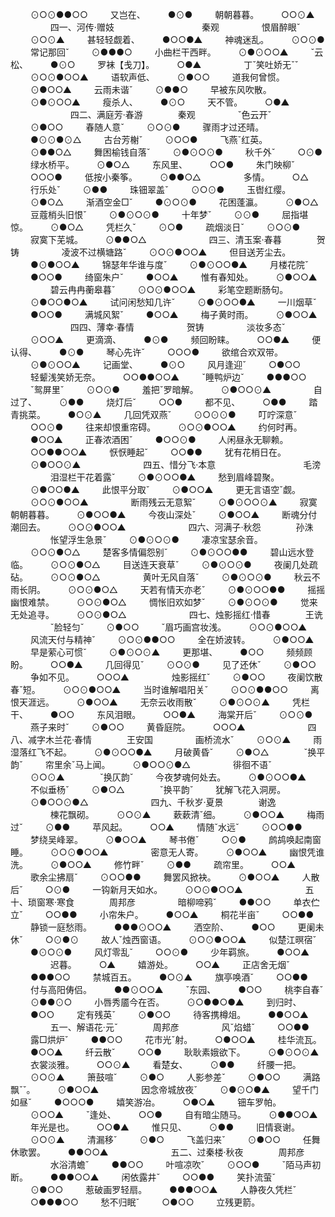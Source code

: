 <!-- { "loadSidebar": true } -->
　　 ⊙○⊙●●○○
　　 又岂在、
　　 ●⊙●
　　 朝朝暮暮。
　　 ○○⊙▲
　　
　　 四一、河传·赠妓　　　　　　　　　　秦观
　　
　　 恨眉醉眼ˇ
　　 ⊙○⊙▲
　　 甚轻轻觑着、
　　 ●○○●▲
　　 神魂迷乱。
　　 ⊙○⊙●
　　 常记那回ˇ
　　 ⊙●●●○
　　 小曲栏干西畔。
　　 ⊙●⊙○○▲
　　 ˇ云松、
　　 ●⊙○
　　 罗袜【戋刀】。
　　 ○●▲
　　
　　 丁ˇ笑吐娇无ˇˇ
　　 ⊙○⊙●○○▲
　　 语软声低、
　　 ⊙●○○
　　 道我何曾惯。
　　 ⊙●○○▲
　　 云雨未谐ˇ
　　 ⊙●●○
　　 早被东风吹散。
　　 ⊙●⊙○○▲
　　 瘦杀人、
　　 ●⊙○
　　 天不管。
　　 ○●▲
　　
　　
　　 四二、满庭芳·春游　　　　秦观
　　
　　 ˇ色云开ˇ
　　 ⊙●○○
　　 春随人意ˇ
　　 ⊙○⊙●
　　 骤雨才过还晴。
　　 ●⊙⊙●⊙△
　　 古台芳榭ˇ
　　 ⊙○○●
　　 飞燕ˇ红英。
　　 ⊙●●○△
　　 舞困榆钱自落ˇ
　　 ⊙●⊙○⊙●
　　 秋千外ˇ
　　 ○⊙●
　　 绿水桥平。
　　 ⊙●○△
　　 东风里、
　　 ○○●
　　 朱门映柳ˇ
　　 ○○○●
　　 低按小秦筝。
　　 ⊙●●○△
　　
　　 多情。
　　 ○△
　　 行乐处ˇ
　　 ⊙●●
　　 珠钿翠盖ˇ
　　 ⊙○⊙●
　　 玉辔红缨。
　　 ⊙●○△
　　 渐酒空金□ˇ
　　 ●⊙○⊙●
　　 花困蓬瀛。
　　 ⊙●○△
　　 豆蔻梢头旧恨ˇ
　　 ⊙●⊙○⊙●
　　 十年梦ˇ
　　 ⊙⊙●
　　 屈指堪惊。
　　 ⊙●○△
　　 凭栏久ˇ
　　 ⊙○●
　　 疏烟淡日ˇ
　　 ⊙○⊙●
　　 寂寞下芜城。
　　 ⊙●●○△
　　
　　
　　 四三、清玉案·春暮　　　　贺铸
　　
　　 凌波不过横塘路ˇ
　　 ⊙○⊙●○○▲
　　 但目送芳尘去。
　　 ●⊙●○○▲
　　 锦瑟年华谁与度ˇ
　　 ⊙●⊙○○●▲
　　 月楼花院ˇ
　　 ●○○●
　　 绮窗朱户ˇ
　　 ●○○▲
　　 惟有春知处。
　　 ⊙●○○▲
　　
　　 碧云冉冉蘅皋暮ˇ
　　 ⊙○⊙●○○▲
　　 彩笔空题断肠句。
　　 ⊙●○○●○▲
　　 试问闲愁知几许ˇ
　　 ⊙●⊙○○●▲
　　 一川烟草ˇ
　　 ●○○●
　　 满城风絮ˇ
　　 ●○○▲
　　 梅子黄时雨。
　　 ⊙●○○▲
　　
　　
　　 四四、薄幸·春情　　　　　　贺铸
　　
　　 淡妆多态ˇ
　　 ⊙○○▲
　　 更滴滴、
　　 ●⊙●
　　 频回盼睐。
　　 ○○●▲
　　 便认得、
　　 ●⊙●
　　 琴心先许ˇ
　　 ○○○●
　　 欲绾合欢双带。
　　 ⊙●⊙○○▲
　　 记画堂、
　　 ●⊙○
　　 风月逢迎ˇ
　　 ○●○○
　　 轻颦浅笑娇无奈。
　　 ○○●●○○▲
　　 ˇ睡鸭炉边ˇ
　　 ●●●○○
　　 ˇ鸳屏里ˇ
　　 ⊙○⊙●
　　 羞把ˇ罗暗解。
　　 ⊙●○○⊙▲
　　
　　 自过了、
　　 ⊙●●
　　 烧灯后ˇ
　　 ○○●
　　 都不见、
　　 ○●●
　　 踏青挑菜。
　　 ●○⊙▲
　　 几回凭双燕ˇ
　　 ⊙○⊙⊙●
　　 叮咛深意ˇ
　　 ○○⊙●
　　 往来却恨重帘碍。
　　 ⊙○⊙●○○▲
　　 约何时再。
　　 ●○○▲
　　 正春浓酒困ˇ
　　 ●○○⊙●
　　 人闲昼永无聊赖。
　　 ○○●●○○▲
　　 恹恹睡起ˇ
　　 ○○●●
　　 犹有花梢日在。
　　 ⊙●○○⊙▲
　　
　　
　　 四五、惜分飞·本意　　　　　　　　　　毛滂
　　
　　 泪湿栏干花着露ˇ
　　 ⊙●⊙○○●▲
　　 愁到眉峰碧聚。
　　 ⊙●○○●▲
　　 此恨平分取ˇ
　　 ⊙●○○▲
　　 更无言语空ˇ觑。
　　 ⊙○⊙●○○▲
　　
　　 断雨残云无意絮ˇ
　　 ⊙●⊙○○⊙▲
　　 寂寞朝朝暮暮。
　　 ⊙●○○●▲
　　 今夜山深处ˇ
　　 ⊙●○○▲
　　 断魂分付潮回去。
　　 ⊙○⊙●○○▲
　　
　　
　　 四六、河满子·秋怨　　　　孙洙
　　
　　 怅望浮生急景ˇ
　　 ⊙●⊙○⊙●
　　 凄凉宝瑟余音。
　　 ⊙○⊙●○△
　　 楚客多情偏怨别ˇ
　　 ⊙●⊙○○●●
　　 碧山远水登临。
　　 ⊙○⊙●○△
　　 目送连天衰草ˇ
　　 ⊙●⊙○⊙●
　　 夜阑几处疏砧。
　　 ⊙○⊙●○△
　　
　　 黄叶无风自落ˇ
　　 ⊙●⊙○⊙●
　　 秋云不雨长阴。
　　 ⊙○⊙●○△
　　 天若有情天亦老ˇ
　　 ⊙●⊙○○●●
　　 摇摇幽恨难禁。
　　 ⊙○⊙●○△
　　 惆怅旧欢如梦ˇ
　　 ⊙●⊙○⊙●
　　 觉来无处追寻。
　　 ⊙○⊙●○△
　　
　　
　　 四七、烛影摇红·惜春　　　　王诜
　　
　　 ˇ脸轻匀ˇ
　　 ⊙●○○
　　 ˇ眉巧画宫妆浅。
　　 ⊙○⊙●○○▲
　　 风流天付与精神ˇ
　　 ⊙○⊙●●○○
　　 全在娇波转。
　　 ⊙●○○▲
　　 早是萦心可惯ˇ
　　 ⊙●⊙○⊙▲
　　 更那堪、
　　 ●○○
　　 频频顾盼。
　　 ○○●▲
　　 几回得见ˇ
　　 ⊙○⊙●
　　 见了还休ˇ
　　 ⊙●○○
　　 争如不见。
　　 ○○○▲
　　
　　 烛影摇红ˇ
　　 ⊙●○○
　　 夜阑饮散春ˇ短。
　　 ⊙○⊙●○○▲
　　 当时谁解唱阳关ˇ
　　 ⊙○⊙●●○○
　　 离恨天涯远。
　　 ⊙●○○▲
　　 无奈云收雨散ˇ
　　 ⊙●⊙○⊙▲
　　 凭栏干、
　　 ●○○
　　 东风泪眼。
　　 ○○●▲
　　 海棠开后ˇ
　　 ⊙○⊙●
　　 燕子来时ˇ
　　 ⊙●○○
　　 黄昏庭院。
　　 ○○○▲
　　
　　
　　 四八、减字木兰花·春情　　　　王安国
　　
　　 画桥流水ˇ
　　 ⊙○⊙▲
　　 雨湿落红飞不起。
　　 ⊙●⊙○○●▲
　　 月破黄昏ˇ
　　 ⊙●○△　　　　ˇ换平韵ˇ
　　 帘里余ˇ马上闻。
　　 ⊙●○○⊙●△
　　
　　 徘徊不语ˇ
　　 ⊙○⊙▲　　　　ˇ换仄韵ˇ
　　 今夜梦魂何处去。
　　 ⊙●⊙○○●▲
　　 不似垂杨ˇ
　　 ⊙●○△　　　　ˇ换平韵ˇ
　　 犹解飞花入洞房。
　　 ⊙●○○⊙●△
　　
　　
　　 四九、千秋岁·夏景　　　　谢逸
　　
　　 楝花飘砌。
　　 ⊙○⊙▲
　　 蔌蔌清ˇ细。
　　 ⊙●○○▲
　　 梅雨过ˇ
　　 ⊙●●
　　 苹风起。
　　 ○○▲
　　 情随ˇ水远ˇ
　　 ⊙○○●●
　　 梦绕吴峰翠。
　　 ⊙●○○▲
　　 琴书倦ˇ
　　 ○⊙●
　　 鹧鸪唤起南窗睡。
　　 ⊙○⊙●○○▲
　　
　　 密意无人寄。
　　 ⊙●○○▲
　　 幽恨凭谁洗。
　　 ⊙●○○▲
　　 修竹畔ˇ
　　 ⊙●●
　　 疏帘里。
　　 ○○▲
　　 歌余尘拂扇ˇ
　　 ⊙○○●●
　　 舞罢风掀袂。
　　 ⊙●○○▲
　　 人散后ˇ
　　 ○⊙●
　　 一钩新月天如水。
　　 ⊙○⊙●○○▲
　　
　　
　　 五十、琐窗寒·寒食　　　　周邦彦
　　
　　 暗柳啼鸦ˇ
　　 ●●○○
　　 单衣伫立ˇ
　　 ○○●●
　　 小帘朱户。
　　 ●○○▲
　　 桐花半亩ˇ
　　 ○○●●
　　 静锁一庭愁雨。
　　 ●●●⊙○○▲
　　 洒空阶、
　　 ●○○
　　 更阑未休ˇ
　　 ○⊙●⊙
　　 故人ˇ烛西窗语。
　　 ⊙○⊙●○○▲
　　 似楚江暝宿ˇ
　　 ●⊙○⊙●
　　 风灯零乱ˇ
　　 ○○⊙●
　　 少年羁旅。
　　 ●○○▲
　　
　　 迟暮。
　　 ○▲
　　 嬉游处。
　　 ○○▲
　　 正店舍无烟ˇ
　　 ●●●○○
　　 禁城百五。
　　 ●○⊙▲
　　 旗亭唤酒ˇ
　　 ○○●●
　　 付与高阳俦侣。
　　 ●●⊙○○▲
　　 ˇ东园、
　　 ●○○
　　 桃李自春ˇ
　　 ⊙●●⊙○
　　 小唇秀靥今在否。
　　 ⊙○●●○●▲
　　 到归时、
　　 ●○○
　　 定有残英ˇ
　　 ⊙●○○
　　 待客携樽俎。
　　 ●●○○▲
　　
　　 五一、解语花·元ˇ　　　　周邦彦
　　
　　 风ˇ焰蜡ˇ
　　 ○○●●
　　 露□烘炉ˇ
　　 ●●○○
　　 花市光ˇ射。
　　 ○●○○▲
　　 桂华流瓦。
　　 ●○○▲
　　 纤云散ˇ
　　 ○○●
　　 耿耿素娥欲下。
　　 ⊙●⊙○⊙▲
　　 衣裳淡雅。
　　 ○○⊙▲
　　 看楚女、
　　 ⊙●●
　　 纤腰一把。
　　 ⊙○⊙▲
　　 箫鼓喧ˇ
　　 ⊙●○
　　 人影参差ˇ
　　 ⊙●○○
　　 满路飘ˇˇ。
　　 ⊙●○○▲
　　
　　 因念帝城放夜ˇ
　　 ⊙●⊙○●▲
　　 望千门如昼ˇ
　　 ●○○○●
　　 嬉笑游冶。
　　 ○●○▲
　　 钿车罗帕。
　　 ⊙○○▲
　　 ˇ逢处、
　　 ○○●
　　 自有暗尘随马。
　　 ⊙●●○○▲
　　 年光是也。
　　 ○○●▲
　　 惟只见、
　　 ⊙●●
　　 旧情衰谢。
　　 ⊙○⊙▲
　　 清漏移ˇ
　　 ⊙●○
　　 飞盖归来ˇ
　　 ⊙●○○
　　 任舞休歌罢。
　　 ●●○○▲
　　
　　
　　 五二、过秦楼·秋夜　　　　周邦彦
　　
　　 水浴清蟾ˇ
　　 ●●○○
　　 叶喧凉吹ˇ
　　 ⊙○○●
　　 ˇ陌马声初断。
　　 ●●●○○▲
　　 闲依露井ˇ
　　 ○○●●
　　 笑扑流萤ˇ
　　 ⊙●○○
　　 惹破画罗轻扇。
　　 ●●●○○▲
　　 人静夜久凭栏ˇ
　　 ○●●●○○
　　 愁不归眠ˇ
　　 ○●○○
　　 立残更箭。
